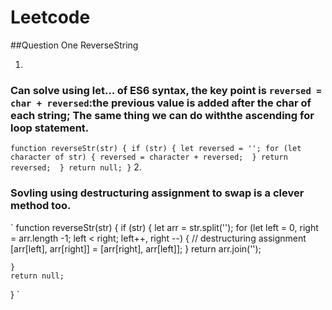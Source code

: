 # Leetcode

##Question One ReverseString

1. 
### Can solve using let... of ES6 syntax, the key point is `reversed = char + reversed`:the previous value is added after the char of each string; The same thing we can do withthe ascending for loop statement. 
 `
 function reverseStr(str) {
    if (str) {
        let reversed = '';
        for (let character of str) {
            reversed = character + reversed; 
        }
        return reversed; 
    }
    return null;
}
`
2. 
### Sovling using destructuring assignment to swap is a clever method too. 
`
function reverseStr(str) {
    if (str) {
        let arr = str.split('');
        for (let left = 0, right = arr.length -1; left < right; left++, right --) {
            // destructuring assignment
            [arr[left], arr[right]] = [arr[right], arr[left]];
        }
        return arr.join('');

    }
    return null;
}
`

